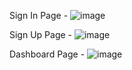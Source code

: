 Sign In Page -
![image](https://github.com/subrat0796/LeetCode-Extension-Frontend/assets/93505195/06c46064-2e6e-4c78-bfd3-d3b605b14d18)

Sign Up Page -
![image](https://github.com/subrat0796/LeetCode-Extension-Frontend/assets/93505195/325df33a-fda1-47ac-b014-3e0464d646e3)


Dashboard Page - 
![image](https://github.com/subrat0796/LeetCode-Extension-Frontend/assets/93505195/e76a3418-7fac-42ae-961d-a218d9ec1d77)
